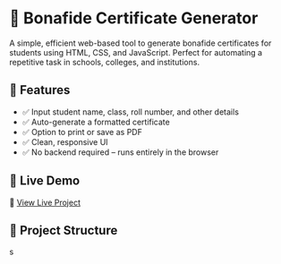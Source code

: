 # 📝 Bonafide Certificate Generator

A simple, efficient web-based tool to generate bonafide certificates for students using HTML, CSS, and JavaScript. Perfect for automating a repetitive task in schools, colleges, and institutions.

## 📌 Features

- ✅ Input student name, class, roll number, and other details
- ✅ Auto-generate a formatted certificate
- ✅ Option to print or save as PDF
- ✅ Clean, responsive UI
- ✅ No backend required – runs entirely in the browser

## 🚀 Live Demo

🔗 [View Live Project](https://bnithin215.github.io/Bonafide-Generator/)

## 📂 Project Structure

s
